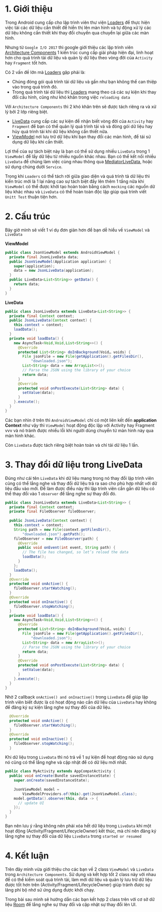 # 1. Giới thiệu
Trong Android cung cấp cho lập trình viên thư viện [ Loaders](https://developer.android.com/guide/components/loaders) để thực hiện việc tải các dữ liệu cần thiết để hiển thị lên màn hình và tự động xử lý các dữ liệu không cần thiết khi thay đổi chuyển qua chuyển lại giữa các màn hình.

Nhưng từ `Google I/O 2017` thì google giới thiệu các lập trình viên [ Architecture Components](https://developer.android.com/topic/libraries/architecture/) 1 kiến trúc cung cấp giải pháp hiện đại, linh hoạt hơn cho quá trình tải dữ liệu và quản lý dữ liệu theo vòng đời của `Activity` hay `Fragment` tốt hơn.

Có 2 vấn đề lớn mà [ Loaders](https://developer.android.com/guide/components/loaders) gặp phải là:

- Chúng đóng gói quá trình tải dữ liệu và gần như bạn không thể can thiệp vào trong quá trình đó.
- Trong quá trình tải dữ liệu thì [ Loaders](https://developer.android.com/guide/components/loaders) mang theo cả các sự kiện khi thay đổi cấu hình, cũng như khó khăn trong việc `reloading data`

Với `Architecture Components` thì 2 khó khăn trên sẽ được tách riêng ra và xử lý bởi 2 lớp riêng biệt.

- [LiveData](https://developer.android.com/topic/libraries/architecture/livedata) cung cấp các sự kiện để nhận biết vòng đời của `Activity` hay `Fragment` để bạn có thể quản lý quá trình tải và và đóng gói dữ liệu hay hủy quá trình tải khi dữ liệu không cần thiết nữa.
- [ViewModel](https://developer.android.com/topic/libraries/architecture/viewmodel) nơi lưu trữ dữ liệu khi bạn thay đổi các màn hình, để tái sử dụng dữ liệu khi cần thiết.

Lợi thế của sự tách biệt này là bạn có thể sử dụng nhiều `LiveData` trong 1 `ViewModel` để lấy dữ liệu từ nhiều nguồn khác nhau. Bạn có thể kết nối nhiều `LiveData` để chúng làm việc cùng nhau thông qua [MediatorLiveData](https://developer.android.com/reference/android/arch/lifecycle/MediatorLiveData), hoặc sử dụng chúng dưới `Service`.

Trong khi `Loaders` có thể tách rời giữa giao diện và quá trình tả dữ liệu thì kiến trúc mới là 1 lại nâng cao sự tách biệt đấy lên thêm 1 tầng nữa khi `ViewModel` có thể được khởi tạo hoàn toàn bằng cách `mocking` các nguồn dữ liệu khác nhau và `LiveData` có thể hoàn toàn độc lập giúp quá trình viết `Unitt Test` thuận tiện hơn.


# 2. Cấu trúc
Bây giờ mình sẽ viết 1 ví dụ đơn giản hơn để bạn dễ hiểu về `ViewModel` và `LiveData`

**ViewModel**
```java
public class JsonViewModel extends AndroidViewModel {
  private final JsonLiveData data;
  public JsonViewModel(Application application) {
    super(application);
    data = new JsonLiveData(application);
  }
  public LiveData<List<String>> getData() {
    return data;
  }
}
```

**LiveData**

```Java
public class JsonLiveData extends LiveData<List<String>> {
  private final Context context;
  public JsonLiveData(Context context) {
    this.context = context;
    loadData();
  }
  private void loadData() {
    new AsyncTask<Void,Void,List<String>>() {
      @Override
      protected List<String> doInBackground(Void… voids) {
        File jsonFile = new File(getApplication().getFilesDir(),
            "downloaded.json");
        List<String> data = new ArrayList<>();
        // Parse the JSON using the library of your choice
        return data;
      }
      @Override
      protected void onPostExecute(List<String> data) {
        setValue(data);
      }
    }.execute();
  }
}
```

Các bạn nhìn ở trên thì `AndroidViewModel` chỉ có một liên kết đến **application Context** như vậy thì `ViewModel` hoạt động độc lập với Activity hay Fragment vvv và nó tránh được nhiều lỗi khi người dùng chuyển từ màn hình này qua màn hình khác.

Còn `LiveData` được tách riêng biệt hoàn toàn và chỉ tải dữ liệu 1 lần.


# 3. Thay đổi dữ liệu trong LiveData

Đúng như cái tên `LiveData` khi dữ liệu mang trong nó thay đổi lập trình viên cũng có thể lắng nghe và thay đổi dữ liệu trả ra sao cho phù hợp nhất với dữ liệu đầu vào mới. Để làm được điều này thì lập trình viên cần gắn dữ liệu có thể thay đổi vào 1 `observer` để lắng nghe sự thay đổi đó.

```Java
public class JsonLiveData extends LiveData<List<String>> {
  private final Context context;
  private final FileObserver fileObserver;
  
  public JsonLiveData(Context context) {
    this.context = context;
    String path = new File(context.getFilesDir(),
        "downloaded.json").getPath();
    fileObserver = new FileObserver(path) {
      @Override
      public void onEvent(int event, String path) {
        // The file has changed, so let’s reload the data
        loadData();
      }
    };
    loadData();
  }
  @Override
  protected void onActive() {
    fileObserver.startWatching();
  }
  @Override
  protected void onInactive() {
    fileObserver.stopWatching();
  }
  private void loadData() {
    new AsyncTask<Void,Void,List<String>>() {
      @Override
      protected List<String> doInBackground(Void… voids) {
        File jsonFile = new File(getApplication().getFilesDir(),
            "downloaded.json");
        List<String> data = new ArrayList<>();
        // Parse the JSON using the library of your choice
        return data;
      }
      @Override
      protected void onPostExecute(List<String> data) {
        setValue(data);
      }
    }.execute();
  }
}
```

Nhờ 2 callback `onActive() and onInactive()` trong `LiveData` để giúp lập trình viên biết được là có hoạt động nào cần dữ liệu của `LiveData` hay không để đăng ký sự kiện lắng nghe sự thay đổi của dữ liệu.

```Java
  @Override
  protected void onActive() {
    fileObserver.startWatching();
  }
  @Override
  protected void onInactive() {
    fileObserver.stopWatching();
  }
```

Khi dữ liệu trong `LiveData` thì nó trả về 1 sự kiện để hoạt động nào sử dụng nó cũng có thể lắng nghe và cập nhật để có dữ liệu mới nhất.

```Java
public class MyActivity extends AppCompatActivity {
  public void onCreate(Bundle savedInstanceState) {
    super.onCreate(savedInstanceState);
    
    JsonViewModel model =
        ViewModelProviders.of(this).get(JsonViewModel.class);
    model.getData().observe(this, data -> {
      // update UI
    });
  }
}
```

Bạn nên lưu ý rằng không nên phải xóa hết dữ liệu trong `LiveData` khi một hoạt động (Activity/Fragment/LifecycleOwner) kết thúc, mà chỉ nên đăng ký lắng nghe sự thay đổi của dữ liệu `LiveData` trong `started or resumed`


# 4. Kết luận
Trên đây mình vừa giới thiệu cho các bạn về 2 class `ViewModel` và `LiveData` trong `Architecture Components`. Sử dụng và kết hợp tốt 2 class này với nhau để có thể kiểm soát quá trình tải, làm mới dữ liệu và quản lý lưu trữ dữ liệu được tốt hơn trên (Activity/Fragment/LifecycleOwner) giúp tránh được sự lãng phí bộ nhớ sử ứng dụng được khởi chạy.

Trong bài sau mình sẽ hướng dẫn các bạn kết hợp 2 class trên với cơ sở dữ liệu [Room](https://developer.android.com/topic/libraries/architecture/room) để lắng nghe sự thay đổi và cập nhật sự thay đổi lên UI.